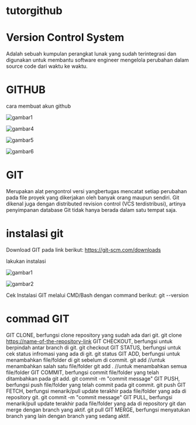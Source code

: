 # tutorgithub


# Version Control System
Adalah sebuah kumpulan perangkat lunak yang sudah terintegrasi dan digunakan untuk membantu software engineer mengelola perubahan dalam source code dari waktu ke waktu.

# GITHUB
cara membuat akun github

![gambar1](tutorgithub/gambar1/instal.1.jpg)

![gambar4](tutorgithub/gambar1/instal.2.jpg)

![gambar5](tutorgithub/gambar1/instal.3.jpg)

![gambar6](tutorgithub/gambar1/instal.4.jpg)

# GIT
Merupakan alat pengontrol versi yangbertugas mencatat setiap perubahan pada file proyek yang dikerjakan oleh banyak orang maupun sendiri. Git dikenal juga dengan distributed revision control (VCS terdistribusi), artinya penyimpanan database Git tidak hanya berada dalam satu tempat saja.

# instalasi git
Download GIT pada link berikut:
https://git-scm.com/downloads

lakukan instalasi 

![gambar1](tutorgithub/gambar1/instal.5.jpg)

![gambar2](tutorgithub/gambar1/instal.6.jpg)

Cek Instalasi GIT melalui CMD/Bash dengan command berikut:
git --version

# commad GIT

GIT CLONE, berfungsi clone repository yang sudah ada dari git.
git clone <https://name-of-the-repository-link>
GIT CHECKOUT, berfungsi untuk berpindah antar branch di git.
git checkout <name-of-your-branch>
GIT STATUS, berfungsi untuk cek status infromasi yang ada di git.
git status
GIT ADD, berfungsi untuk menambahkan file/folder di git sebelum di commit.
git add <file> //untuk menambahkan salah satu file/folder
git add . //untuk menambahkan semua file/folder
GIT COMMIT, berfungsi commit file/folder yang telah ditambahkan pada git add.
git commit -m "commit message"
GIT PUSH, berfungsi push file/folder yang telah commit pada git commit.
git push <remote> <branch>
GIT FETCH, berfungsi menarik/pull update terakhir pada file/folder yang ada di repository git.
git commit -m "commit message"
GIT PULL, berfungsi menarik/pull update terakhir pada file/folder yang ada di repository git dan merge dengan branch yang aktif.
git pull <remote>
GIT MERGE, berfungsi menyatukan branch yang lain dengan branch yang sedang aktif.



